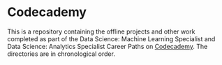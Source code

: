 # Codecademy

This is a repository containing the offline projects and other work completed as part of the Data Science: Machine Learning Specialist and Data Science: Analytics Specialist Career Paths on [Codecademy](https://www.codecademy.com/learn). The directories are in chronological order.